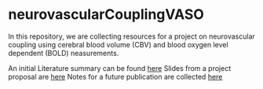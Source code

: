 # neurovascularCouplingVASO

In this repository, we are collecting resources for a project on neurovascular coupling using cerebral blood volume (CBV) and blood oxygen level dependent (BOLD) neasurements.

An initial Literature summary can be found [here](https://docs.google.com/document/d/1vWa6RwnGaQvpN9fWnInSuZGsvmA0x_ivX2YPMoPk5IM/edit#)
Slides from a project proposal are [here](https://docs.google.com/presentation/d/1s_ceFfweCAvHI7N5QkzH7sh8249NDZwv_dmok3_8piU/edit#slide=id.p)
Notes for a future publication are collected [here](https://docs.google.com/document/d/1x3nwHK0zGsvmqTaFmghBqQGu6THCJtkxaWdBeV_4Qzw/edit#)
